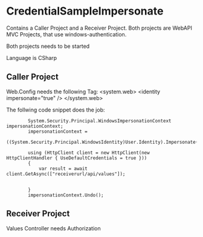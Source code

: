 # CredentialSampleImpersonate

Contains a Caller Project and a Receiver Project.
Both projects are WebAPI MVC Projects, that use windows-authentication.

Both projects needs to be started

Language is CSharp


## Caller Project
Web.Config needs the following Tag:
<system.web>
  &lt;identity impersonate="true" /&gt;
</system.web>

The follwing code snippet does the job:

            System.Security.Principal.WindowsImpersonationContext impersonationContext;
            impersonationContext =
                ((System.Security.Principal.WindowsIdentity)User.Identity).Impersonate();

            using (HttpClient client = new HttpClient(new HttpClientHandler { UseDefaultCredentials = true }))
            {
                var result = await client.GetAsync(["receiverurl/api/values"]);


            }
            impersonationContext.Undo();
            
## Receiver Project

Values Controller needs Authorization

